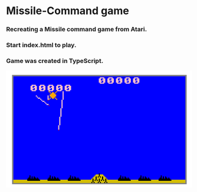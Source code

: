 # Missile-Command game

### Recreating a  Missile command game from Atari. 
### Start index.html to play.
### Game was created in TypeScript.
![game](./data/MC.PNG)
